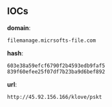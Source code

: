 
## IOCs

__domain__:

```text
filemanage.micrsofts-file.com
```
__hash__:

```text
603e38a59efcf6790f2b4593edb9faf5
839f60efee25f07df7b23ba9d6bef892
```
__url__:

```text
http://45.92.156.166/klove/pskt
```